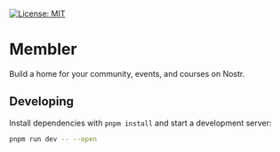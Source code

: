 [![License: MIT](https://img.shields.io/badge/License-MIT-yellow.svg)](https://opensource.org/licenses/MIT)

# Membler

Build a home for your community, events, and courses on Nostr.

## Developing

Install dependencies with `pnpm install` and start a development server:

```bash
pnpm run dev -- --open
```
